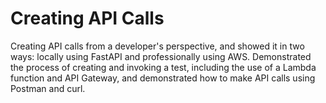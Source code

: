 # Creating API Calls

 Creating API calls from a developer's perspective, and showed it in two ways: locally using FastAPI and professionally using AWS. Demonstrated the process of creating and invoking a test, including the use of a Lambda function and API Gateway, and demonstrated how to make API calls using Postman and curl.
